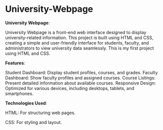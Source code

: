 # University-Webpage

**University Webpage**:

University Webpage is a front-end web interface designed to display university-related information. This project is built using HTML and CSS, creating a simple and user-friendly interface for students, faculty, and administrators to view university data seamlessly. This is my first project using HTML and CSS.

**Features**:

Student Dashboard: Display student profiles, courses, and grades.
Faculty Dashboard: Show faculty profiles and assigned courses.
Course Listings: Present detailed information about available courses.
Responsive Design: Optimized for various devices, including desktops, tablets, and smartphones.


**Technologies Used**:

HTML: For structuring web pages.

CSS: For styling and layout.
